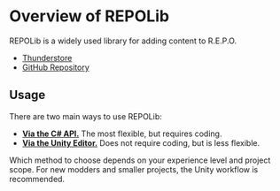 # Overview of REPOLib

REPOLib is a widely used library for adding content to R.E.P.O.

- [Thunderstore](https://thunderstore.io/c/repo/p/Zehs/REPOLib/)
- [GitHub Repository](https://github.com/ZehsTeam/REPOLib)

## Usage

There are two main ways to use REPOLib:

- [**Via the C# API.**](./api/start.md) The most flexible, but requires coding.
- [**Via the Unity Editor.**](./sdk/start.md) Does not require coding, but is less flexible.

Which method to choose depends on your experience level and project scope. For new modders and smaller projects, the Unity workflow is recommended.
